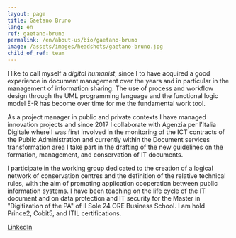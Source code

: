 ```yaml
---
layout: page
title: Gaetano Bruno
lang: en
ref: gaetano-bruno
permalink: /en/about-us/bio/gaetano-bruno
image: /assets/images/headshots/gaetano-bruno.jpg
child_of_ref: team
---
```


I like to call myself a *digital humanist*, since I to have acquired a good experience in document management over the years and in particular in the management of information sharing. The use of process and workflow design through the UML programming language and the functional logic model E-R has become over time for me the fundamental work tool.

As a project manager in public and private contexts I have managed innovation projects and since 2017 I collaborate with Agenzia per l’Italia Digitale where I was first involved in the monitoring of the ICT contracts of the Public Administration and currently within the Document services transformation area I take part in the drafting of the new guidelines on the formation, management, and conservation of IT documents.

I participate in the working group dedicated to the creation of a logical network of conservation centres and the definition of the relative technical rules, with the aim of promoting application cooperation between public information systems. I have been teaching on the life cycle of the IT document and on data protection and IT security for the Master in "Digitization of the PA" of Il Sole 24 ORE Business School. I am hold Prince2, Cobit5, and ITIL certifications.

[LinkedIn](https://www.linkedin.com/in/gaetanobruno/)
